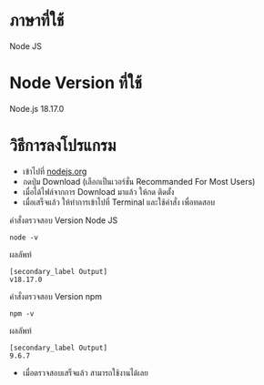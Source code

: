 # ภาษาที่ใช้
Node JS
# Node Version ที่ใช้
Node.js 18.17.0
# วิธีการลงโปรแกรม
- เข้าไปที่ [nodejs.org](https://nodejs.org/en)
- กดปุ่ม Download (เลือกเป็นเวอร์ชั่น Recommanded For Most Users)
- เมื่อได้ไฟล์จากการ Download มาแล้ว ให้กด ติดตั้ง
- เมื่อเสร็จแล้ว ให้ทำการเข้าไปที่ Terminal และใช้คำสั่ง เพื่อทดสอบ

คำสั่งตรวจสอบ Version Node JS

```command
node -v
```
ผลลัพท์
```
[secondary_label Output]
v18.17.0
```

คำสั่งตรวจสอบ Version npm

```command
npm -v
```
ผลลัพท์
```
[secondary_label Output]
9.6.7
```

- เมื่อตรวจสอบเสร็จแล้ว สามารถใช้งานได้เลย